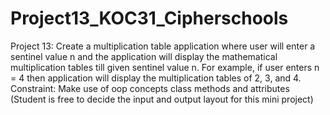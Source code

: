 # Project13_KOC31_Cipherschools
Project 13:
Create a multiplication table application where user will enter a sentinel value n and the application will display the mathematical multiplication tables till given sentinel value n.
For example, if user enters n = 4 then application will display the multiplication tables of 2, 3, and 4.
Constraint:
Make use of oop concepts class methods and attributes
(Student is free to decide the input and output layout for this mini project)
